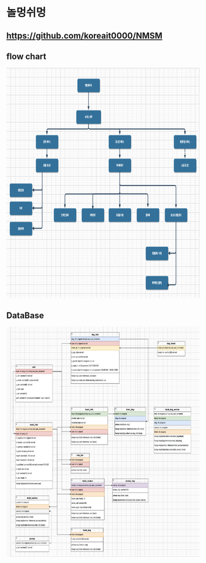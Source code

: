 # 놀멍쉬멍
## https://github.com/koreait0000/NMSM



## flow chart
<img src="/imsi/NMSM.png" height="600">

## DataBase
<img src="/imsi/NMSM_DB2.png" height="600">

